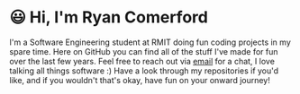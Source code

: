 # 😃 Hi, I'm Ryan Comerford
I'm a Software Engineering student at RMIT doing fun coding projects in my spare time. Here on GitHub you can find all of the stuff I've made for fun over the last few years. Feel free to reach out via [email](mailto:hello@ryancomerford.me) for a chat, I love talking all things software :) Have a look through my repositories if you'd like, and if you wouldn't that's okay, have fun on your onward journey!
